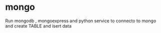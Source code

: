 # mongo
Run mongodb , mongoexpress and python service to connecto to mongo and create TABLE and isert data

